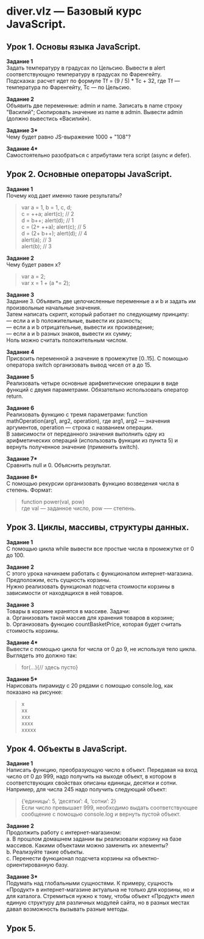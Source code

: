 # diver.vlz — Базовый курс JavaScript.

## Урок 1. Основы языка JavaScript.

__Задание 1__  
Задать температуру в градусах по Цельсию. Вывести в alert соответствующую температуру в градусах по Фаренгейту.  
Подсказка: расчет идет по формуле Tf = (9 / 5) * Tc + 32, где Tf — температура по Фаренгейту, Tc — по Цельсию.

__Задание 2__  
Объявить две переменные: admin и name. Записать в name строку "Василий"; Скопировать значение из name в admin. Вывести admin (должно вывестись «Василий»).

__Задание 3*__  
Чему будет равно JS-выражение 1000 + "108"?

__Задание 4*__  
Самостоятельно разобраться с атрибутами тега script (async и defer).

## Урок 2. Основные операторы JavaScript.

__Задание 1__  
Почему код дает именно такие результаты?  
>var a = 1, b = 1, c, d;  
>c = ++a; alert(c);  // 2  
>d = b++; alert(d);  // 1  
>c = (2+ ++a); alert(c); // 5  
>d = (2+ b++); alert(d); // 4  
>alert(a); // 3  
>alert(b); // 3  

__Задание 2__  
Чему будет равен x?  
>var a = 2;  
>var x = 1 + (a *= 2);

__Задание 3__  
Задание 3. Объявить две целочисленные переменные a и b и задать им произвольные начальные значения.  
Затем написать скрипт, который работает по следующему принципу:  
— если a и b положительные, вывести их разность;  
— если а и b отрицательные, вывести их произведение;  
— если а и b разных знаков, вывести их сумму;  
Ноль можно считать положительным числом.  

__Задание 4__  
Присвоить переменной а значение в промежутке [0..15]. С помощью оператора switch организовать вывод чисел от a до 15.

__Задание 5__  
Реализовать четыре основные арифметические операции в виде функций с двумя параметрами. Обязательно использовать оператор return.

__Задание 6__  
Реализовать функцию с тремя параметрами: function mathOperation(arg1, arg2, operation), где arg1, arg2 — значения аргументов, operation — строка с названием операции.  
В зависимости от переданного значения выполнить одну из арифметических операций (использовать функции из пункта 5) и вернуть полученное значение (применить switch).

__Задание 7*__  
Сравнить null и 0. Объяснить результат.

__Задание 8*__  
С помощью рекурсии организовать функцию возведения числа в степень. Формат:  
>function power(val, pow)  
где val — заданное число, pow –— степень.

## Урок 3. Циклы, массивы, структуры данных.

__Задание 1__  
С помощью цикла while вывести все простые числа в промежутке от 0 до 100.  

__Задание 2__  
С этого урока начинаем работать с функционалом интернет-магазина. Предположим, есть сущность корзины.  
Нужно реализовать функционал подсчета стоимости корзины в зависимости от находящихся в ней товаров.  

__Задание 3__  
Товары в корзине хранятся в массиве. Задачи:  
a. Организовать такой массив для хранения товаров в корзине;  
b. Организовать функцию countBasketPrice, которая будет считать стоимость корзины.  

__Задание 4*__  
Вывести с помощью цикла for числа от 0 до 9, не используя тело цикла. Выглядеть это должно так:  
>for(...){// здесь пусто}  

__Задание 5*__  
Нарисовать пирамиду с 20 рядами с помощью console.log, как показано на рисунке:
>x  
>xx  
>xxx  
>xxxx  
>xxxxx  

## Урок 4. Объекты в JavaScript.  

__Задание 1__  
Написать функцию, преобразующую число в объект. Передавая на вход число от 0 до 999, надо получить на выходе объект, в котором в соответствующих свойствах описаны единицы, десятки и сотни. Например, для числа 245 надо получить следующий объект:  
>{‘единицы’: 5, ‘десятки’: 4, ‘сотни’: 2}  
  Если число превышает 999, необходимо выдать соответствующее сообщение с помощью console.log и вернуть пустой объект.

__Задание 2__  
Продолжить работу с интернет-магазином:  
a. В прошлом домашнем задании вы реализовали корзину на базе массивов. Какими объектами можно заменить их элементы?  
b. Реализуйте такие объекты.  
c. Перенести функционал подсчета корзины на объектно-ориентированную базу.  

__Задание 3*__  
Подумать над глобальными сущностями. К примеру, сущность «Продукт» в интернет-магазине актуальна не только для корзины, но и для каталога. Стремиться нужно к тому, чтобы объект «Продукт» имел единую структуру для различных модулей сайта, но в разных местах давал возможность вызывать разные методы.

## Урок 5.

